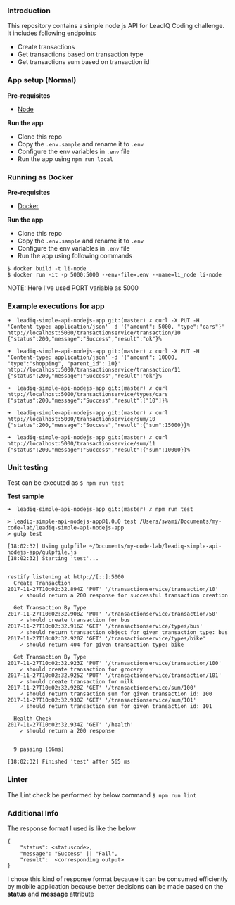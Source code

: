 ### Introduction
This repository contains a simple node js API for LeadIQ Coding challenge.
It includes following endpoints
- Create transactions
- Get transactions based on transaction type
- Get transactions sum based on transaction id

### App setup (Normal)
**Pre-requisites**
- [Node](https://nodejs.org/en/download/)

**Run the app**
- Clone this repo
- Copy the `.env.sample` and rename it to `.env`
- Configure the env variables in `.env` file
- Run the app using `npm run local`

### Running as Docker
**Pre-requisites**
- [Docker](https://www.docker.com/docker-mac)

**Run the app**
- Clone this repo
- Copy the `.env.sample` and rename it to `.env`
- Configure the env variables in `.env` file
- Run the app using following commands
```
$ docker build -t li-node .
$ docker run -it -p 5000:5000 --env-file=.env --name=li_node li-node
```

NOTE: Here I've used PORT variable as 5000

### Example executions for app
```
➜  leadiq-simple-api-nodejs-app git:(master) ✗ curl -X PUT -H 'Content-type: application/json' -d '{"amount": 5000, "type":"cars"}' http://localhost:5000/transactionservice/transaction/10
{"status":200,"message":"Success","result":"ok"}%

➜  leadiq-simple-api-nodejs-app git:(master) ✗ curl -X PUT -H 'Content-type: application/json' -d '{"amount": 10000, "type":"shopping", "parent_id": 10}' http://localhost:5000/transactionservice/transaction/11
{"status":200,"message":"Success","result":"ok"}%

➜  leadiq-simple-api-nodejs-app git:(master) ✗ curl http://localhost:5000/transactionservice/types/cars
{"status":200,"message":"Success","result":["10"]}%

➜  leadiq-simple-api-nodejs-app git:(master) ✗ curl http://localhost:5000/transactionservice/sum/10
{"status":200,"message":"Success","result":{"sum":15000}}%

➜  leadiq-simple-api-nodejs-app git:(master) ✗ curl http://localhost:5000/transactionservice/sum/11
{"status":200,"message":"Success","result":{"sum":10000}}%
```

### Unit testing
Test can be executed as
`$ npm run test`

**Test sample**
```
➜  leadiq-simple-api-nodejs-app git:(master) ✗ npm run test

> leadiq-simple-api-nodejs-app@1.0.0 test /Users/swami/Documents/my-code-lab/leadiq-simple-api-nodejs-app
> gulp test

[18:02:32] Using gulpfile ~/Documents/my-code-lab/leadiq-simple-api-nodejs-app/gulpfile.js
[18:02:32] Starting 'test'...


restify listening at http://[::]:5000
  Create Transaction
2017-11-27T10:02:32.894Z 'PUT' '/transactionservice/transaction/10'
    ✓ should return a 200 response for successful transaction creation

  Get Transaction By Type
2017-11-27T10:02:32.908Z 'PUT' '/transactionservice/transaction/50'
    ✓ should create transaction for bus
2017-11-27T10:02:32.916Z 'GET' '/transactionservice/types/bus'
    ✓ should return transaction object for given transaction type: bus
2017-11-27T10:02:32.920Z 'GET' '/transactionservice/types/bike'
    ✓ should return 404 for given transaction type: bike

  Get Transaction By Type
2017-11-27T10:02:32.923Z 'PUT' '/transactionservice/transaction/100'
    ✓ should create transaction for grocery
2017-11-27T10:02:32.925Z 'PUT' '/transactionservice/transaction/101'
    ✓ should create transaction for milk
2017-11-27T10:02:32.928Z 'GET' '/transactionservice/sum/100'
    ✓ should return transaction sum for given transaction id: 100
2017-11-27T10:02:32.930Z 'GET' '/transactionservice/sum/101'
    ✓ should return transaction sum for given transaction id: 101

  Health Check
2017-11-27T10:02:32.934Z 'GET' '/health'
    ✓ should return a 200 response


  9 passing (66ms)

[18:02:32] Finished 'test' after 565 ms
```

### Linter
The Lint check be performed by below command
`$ npm run lint`


### Additional Info
The response format I used is like the below
```
{
    "status": <statuscode>,
    "message": "Success" || "Fail",
    "result":  <corresponding output>
}
```

I chose this kind of response format because it can be consumed efficiently by mobile application because better decisions can be made based on the **status** and **message** attribute 
